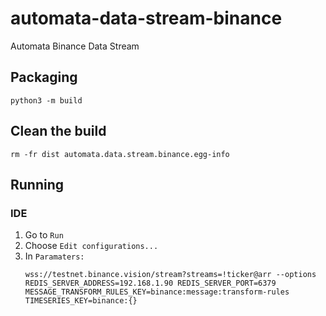 # automata-data-stream-binance
Automata Binance Data Stream

## Packaging
`python3 -m build`

## Clean the build
`rm -fr dist automata.data.stream.binance.egg-info`

## Running

### IDE
1. Go to `Run`
2. Choose `Edit configurations...`
3. In `Paramaters:` 
   ```
   wss://testnet.binance.vision/stream?streams=!ticker@arr --options REDIS_SERVER_ADDRESS=192.168.1.90 REDIS_SERVER_PORT=6379 MESSAGE_TRANSFORM_RULES_KEY=binance:message:transform-rules TIMESERIES_KEY=binance:{}
   ```